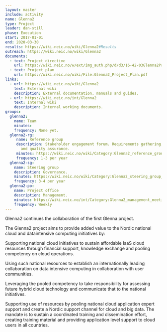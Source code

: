 ```yaml
---
layout: master
include: activity
name: Glenna2
type: Project
leader: dan-still
phase: Execution
start: 2017-01-01
end: 2020-03-30
results: https://wiki.neic.no/wiki/Glenna2#Results
outreach: https://wiki.neic.no/wiki/Glenna2
documents:
  - text: Project directive
    url: https://wiki.neic.no/w/ext/img_auth.php/d/d3/16-42-03Glenna2ProjectDirective.pdf
  - text: Project plan
    url: https://wiki.neic.no/wiki/File:Glenna2_Project_Plan.pdf 
links:
  - url: https://wiki.neic.no/wiki/Glenna2
    text: External wiki
    description: External documentation, manuals and guides.
  - url: https://wiki.neic.no/int/Glenna2
    text: Internal wiki
    description: Internal working documents.
groups:
  glenna2:
    name: Team
    minutes:
    frequency: None yet.
  glenna2-rg:
     name: Reference group
     description: Stakeholder engagement forum. Requirements gathering, outreach
       and quality assurance.
     minutes: https://wiki.neic.no/wiki/Category:Glenna2_reference_group_meetings
     frequency: 1-3 per year
  glenna2-sg:
    name: Steering group
    description: Governance.
    minutes: https://wiki.neic.no/wiki/Category:Glenna2_steering_group_meetings
    frequency: 3-4 per year
  glenna2-po:
    name: Project office
    description: Management.
    minutes: https://wiki.neic.no/int/Category:Glenna2_management_meetings
    frequency: Weekly
---
```

Glenna2 continues the collaboration of the first Glenna project.

The Glenna2 project aims to provide added value to the Nordic national cloud and dataintensive computing initiatives by:

Supporting national cloud initiatives to sustain affordable IaaS cloud resources through financial support, knowledge exchange and pooling competency on cloud operations.

Using such national resources to establish an internationally leading collaboration on data intensive computing in collaboration with user communities.

Leveraging the pooled competency to take responsibility for assessing future hybrid cloud technology and communicate that to the national initiatives.

Supporting use of resources by pooling national cloud application expert support and create a Nordic support channel for cloud and big data. The mandate is to sustain a coordinated training and dissemination effort, creating training material and providing application level support to cloud users in all countries.

